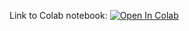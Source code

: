 Link to Colab notebook: [![Open In Colab](https://colab.research.google.com/assets/colab-badge.svg)](https://colab.research.google.com/github/girafe-ai/intro-to-ml-harbour/blob/master/assignments/assignment_2_lin_classsification/assignment_2_kNN_and_Logistic_regression.ipynb)
